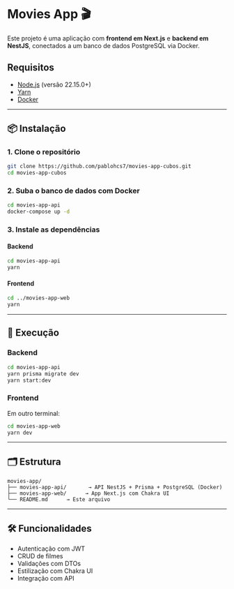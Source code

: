 # Movies App 🎬

Este projeto é uma aplicação com **frontend em Next.js** e **backend em NestJS**, conectados a um banco de dados PostgreSQL via Docker.

## Requisitos

- [Node.js](https://nodejs.org) (versão 22.15.0+)
- [Yarn](https://yarnpkg.com/)
- [Docker](https://www.docker.com/)

---

## 📦 Instalação

### 1. Clone o repositório

```bash
git clone https://github.com/pablohcs7/movies-app-cubos.git
cd movies-app-cubos
```

### 2. Suba o banco de dados com Docker

```bash
cd movies-app-api
docker-compose up -d
```

### 3. Instale as dependências

#### Backend

```bash
cd movies-app-api
yarn
```

#### Frontend

```bash
cd ../movies-app-web
yarn
```

---

## 🚀 Execução

### Backend

```bash
cd movies-app-api
yarn prisma migrate dev
yarn start:dev
```

### Frontend

Em outro terminal:

```bash
cd movies-app-web
yarn dev
```

---

## 🗂 Estrutura

```
movies-app/
├── movies-app-api/       → API NestJS + Prisma + PostgreSQL (Docker)
├── movies-app-web/      → App Next.js com Chakra UI
└── README.md      → Este arquivo
```

---

## 🛠 Funcionalidades

- Autenticação com JWT
- CRUD de filmes
- Validações com DTOs
- Estilização com Chakra UI
- Integração com API
